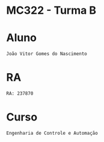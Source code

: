 # **MC322 - Turma B**

# **Aluno**
    João Vitor Gomes do Nascimento

# **RA**
    RA: 237870

# **Curso**
    Engenharia de Controle e Automação
